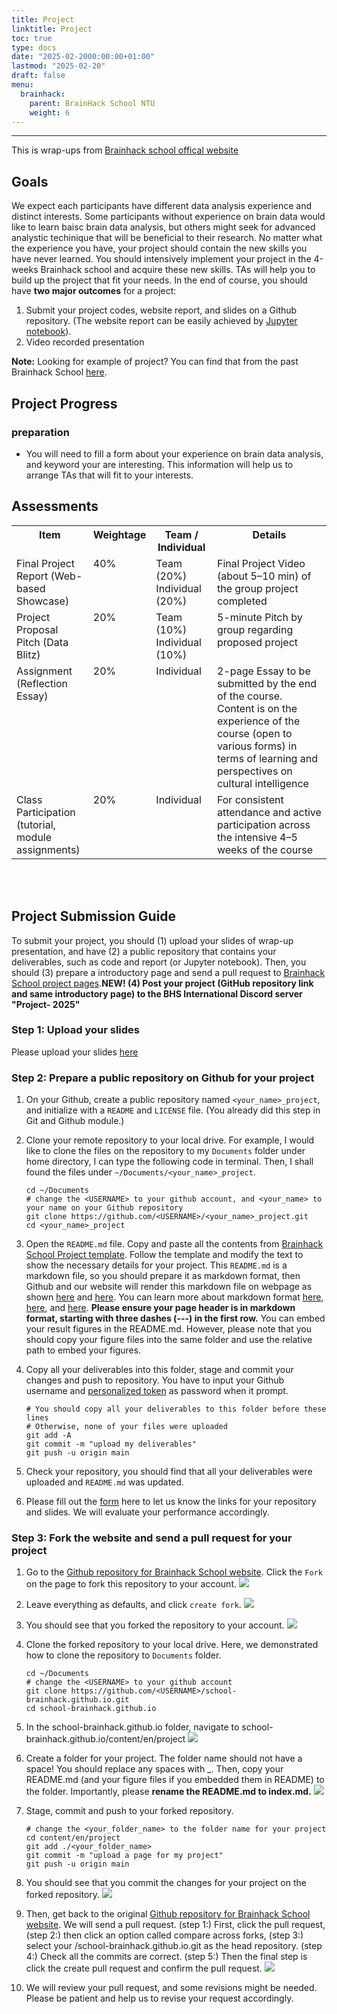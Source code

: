 ```yaml
---
title: Project
linktitle: Project
toc: true
type: docs
date: "2025-02-2000:00:00+01:00"
lastmod: "2025-02-20"
draft: false
menu:
  brainhack:
    parent: BrainHack School NTU
    weight: 6
---
```

---
This is wrap-ups from [Brainhack school offical website](https://school-brainhack.github.io/project_guide/)

## Goals
We expect each participants have different data analysis experience and distinct interests. Some participants without experience on brain data would like to learn baisc brain data analysis, but others might seek for advanced analystic techinique that will be beneficial to their research. No matter what the experience you have, your project should contain the new skills you have never learned. You should intensively implement your project in the 4-weeks Brainhack school and acquire these new skills. TAs will help you to build up the project that fit your needs. In the end of course, you should have **two major outcomes** for a project:
1. Submit your project codes, website report, and slides on a Github repository. (The website report can be easily achieved by [Jupyter notebook](https://jupyter.org/install)).
2. Video recorded presentation

**Note:**
Looking for example of project? You can find that from the past Brainhack School [here](https://school-brainhack.github.io/project/).

## Project Progress

### preparation
- You will need to fill a form about your experience on brain data analysis, and keyword your are interesting. This information will help us to arrange TAs that will fit to your interests.

## Assessments

<table>
  <!-- Header row -->
  <tr>
    <th valign="top" width="25%">Item</th>
    <th valign="top" width="10%">Weightage</th>
    <th valign="top" width="20%">Team / Individual</th>
    <th valign="top" width="45%">Details</th>
  </tr>

  <!-- Row 1 -->
  <tr>
    <td valign="top">Final Project Report (Web-based Showcase)</td>
    <td valign="top">40%</td>
    <td valign="top">
      Team (20%)<br>
      Individual (20%)
    </td>
    <td valign="top">
      Final Project Video (about 5–10 min) of the group project completed
    </td>
  </tr>

  <!-- Row 2 -->
  <tr>
    <td valign="top">Project Proposal Pitch (Data Blitz)</td>
    <td valign="top">20%</td>
    <td valign="top">
      Team (10%)<br>
      Individual (10%)
    </td>
    <td valign="top">
      5-minute Pitch by group regarding proposed project
    </td>
  </tr>

  <!-- Row 3 -->
  <tr>
    <td valign="top">Assignment (Reflection Essay)</td>
    <td valign="top">20%</td>
    <td valign="top">Individual</td>
    <td valign="top">
      2-page Essay to be submitted by the end of the course. 
      Content is on the experience of the course (open to various forms) 
      in terms of learning and perspectives on cultural intelligence
    </td>
  </tr>

  <!-- Row 4 -->
  <tr>
    <td valign="top">Class Participation (tutorial, module assignments)</td>
    <td valign="top">20%</td>
    <td valign="top">Individual</td>
    <td valign="top">
      For consistent attendance and active participation 
      across the intensive 4–5 weeks of the course
    </td>
  </tr>
</table>

<br><br>
## Project Submission Guide
To submit your project, you should (1) upload your slides of wrap-up presentation, and have (2) a public repository that contains your deliverables, such as code and report (or Jupyter notebook). Then, you should (3) prepare a introductory page and send a pull request to [Brainhack School project pages](https://school-brainhack.github.io/project/).**NEW! (4) Post your project (GitHub repository link and same introductory page) to the BHS International Discord server "Project- 2025"**

### Step 1: Upload your slides
Please upload your slides [here](https://drive.google.com/drive/folders/1ToaThg46__bcNoiqcG-aPN_kqlEmDtbM)

### Step 2: Prepare a public repository on Github for your project
1. On your Github, create a public repository named `<your_name>_project`, and initialize with a `README` and `LICENSE` file. (You already did this step in Git and Github module.)

2. Clone your remote repository to your local drive. For example, I would like to clone the files on the repository to my `Documents` folder under home directory, I can type the following code in terminal. Then, I shall found the files under `~/Documents/<your_name>_project`.
   ```
   cd ~/Documents
   # change the <USERNAME> to your github account, and <your_name> to your name on your Github repository
   git clone https://github.com/<USERNAME>/<your_name>_project.git 
   cd <your_name>_project
   ```

3. Open the `README.md` file. Copy and paste all the contents from [Brainhack School Project template](https://raw.githubusercontent.com/brainhack-school2023/project_template/main/README.md). Follow the template and modify the text to show the necessary details for your project. This `README.md` is a markdown file, so you should prepare it as markdown format, then Github and our website will render this markdown file on webpage as shown [here](https://github.com/school-brainhack/project_template) and [here](https://school-brainhack.github.io/project/template/). You can learn more about markdown format [here](https://docs.github.com/en/get-started/writing-on-github/getting-started-with-writing-and-formatting-on-github/basic-writing-and-formatting-syntax), [here](https://github.com/adam-p/markdown-here/wiki/Markdown-Cheatsheet), and [here](https://www.markdowntutorial.com/). **Please ensure your page header is in markdown format, starting with three dashes (---) in the first row.**  You can embed your result figures in the README.md. However, please note that you should copy your figure files into the same folder and use the relative path to embed your figures.

4. Copy all your deliverables into this folder, stage and commit your changes and push to repository. You have to input your Github username and [personalized token](https://docs.github.com/en/authentication/keeping-your-account-and-data-secure/managing-your-personal-access-tokens) as password when it prompt.
    ```
    # You should copy all your deliverables to this folder before these lines
    # Otherwise, none of your files were uploaded
    git add -A
    git commit -m "upload my deliverables"
    git push -u origin main
    ```

5. Check your repository, you should find that all your deliverables were uploaded and `README.md` was updated. 

7. Please fill out the [form](https://docs.google.com/forms/d/e/1FAIpQLSf-6_cvIzuIk_1aVq_4zaeZAVpfB0ZJf7hNVmewbxgnh3C3aA/viewform) here to let us know the links for your repository and slides. We will evaluate your performance accordingly.

### Step 3: Fork the website and send a pull request for your project
1. Go to the [Github repository for Brainhack School website](https://github.com/school-brainhack/school-brainhack.github.io). Click the `Fork` on the page to fork this repository to your account.
![](/brainhack/submfigures/subm1.png)

2. Leave everything as defaults, and click `create fork`.
![](/brainhack/submfigures/subm2.png)   

3. You should see that you forked the repository to your account.
![](/brainhack/submfigures/subm3.png) 

4. Clone the forked repository to your local drive. Here, we demonstrated how to clone the repository to `Documents` folder.
   ```
   cd ~/Documents
   # change the <USERNAME> to your github account
   git clone https://github.com/<USERNAME>/school-brainhack.github.io.git
   cd school-brainhack.github.io
   ```

5. In the school-brainhack.github.io folder, navigate to school-brainhack.github.io/content/en/project 
![](/brainhack/submfigures/subm4.png) 

6. Create a folder for your project. The folder name should not have a space! You should replace any spaces with _. Then, copy your README.md (and your figure files if you embedded them in README) to the folder. Importantly, please **rename the README.md to index.md.**
![](/brainhack/submfigures/subm5.png)

7. Stage, commit and push to your forked repository.
    ```
    # change the <your_folder_name> to the folder name for your project
    cd content/en/project
    git add ./<your_folder_name>
    git commit -m "upload a page for my project"
    git push -u origin main
    ```

8. You should see that you commit the changes for your project on the forked repository.
![](/brainhack/submfigures/subm6.png)

9.  Then, get back to the original [Github repository for Brainhack School website](https://github.com/school-brainhack/school-brainhack.github.io).  We will send a pull request. (step 1:) First, click the pull request, (step 2:) then click an option called compare across forks, (step 3:) select your <USERNAME>/school-brainhack.github.io.git as the head repository. (step 4:) Check all the commits are correct. (step 5:) Then the final step is click the create pull request and confirm the pull request. 
![](/brainhack/submfigures/subm7.png)

10. We will review your pull request, and some revisions might be needed. Please be patient and help us to revise your request accordingly.


